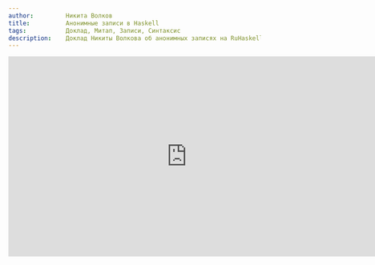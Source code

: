 ```yaml
---
author:         Никита Волков
title:          Анонимные записи в Haskell
tags:           Доклад, Митап, Записи, Синтаксис
description:    Доклад Никиты Волкова об анонимных записях на RuHaskell.Meetup 2015 Summer.
---
```


<nobr><iframe
width="711" height="400"
src="https://www.youtube.com/embed/VVEaoPM4A_Q"
frameborder="0" allowfullscreen></iframe><iframe
src="https://www.slideshare.net/slideshow/embed_code/key/bKKqHLEULLkUxq"
width="476" height="400"
frameborder="0" marginwidth="0" marginheight="0" scrolling="no"></iframe></nobr>
